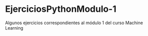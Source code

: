 # EjerciciosPythonModulo-1
Algunos ejercicios correspondientes al módulo 1 del curso Machine Learning 
